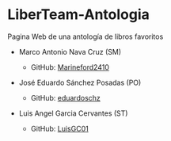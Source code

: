 ﻿# LiberTeam-Antologia
Pagina Web de una antología de libros favoritos

- Marco Antonio Nava Cruz (SM)

	- GitHub: [Marineford2410](https://github.com/Marineford2410)

- José Eduardo Sánchez Posadas (PO)

	- GitHub: [eduardoschz](https://github.com/eduardoschz)

- Luis Angel Garcia Cervantes (ST)

	- GitHub: [LuisGC01](https://github.com/LuisGC01)
